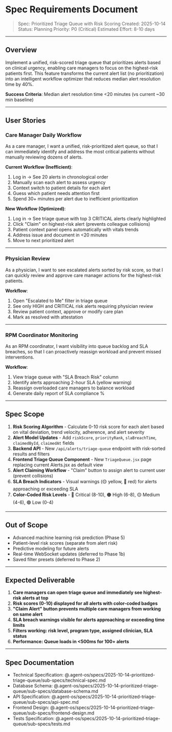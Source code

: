 # Spec Requirements Document

> Spec: Prioritized Triage Queue with Risk Scoring
> Created: 2025-10-14
> Status: Planning
> Priority: P0 (Critical)
> Estimated Effort: 8-10 days

---

## Overview

Implement a unified, risk-scored triage queue that prioritizes alerts based on clinical urgency, enabling care managers to focus on the highest-risk patients first. This feature transforms the current alert list (no prioritization) into an intelligent workflow optimizer that reduces median alert resolution time by 40%.

**Success Criteria**: Median alert resolution time <20 minutes (vs current ~30 min baseline)

---

## User Stories

### Care Manager Daily Workflow

As a care manager, I want a unified, risk-prioritized alert queue, so that I can immediately identify and address the most critical patients without manually reviewing dozens of alerts.

**Current Workflow (Inefficient)**:
1. Log in → See 20 alerts in chronological order
2. Manually scan each alert to assess urgency
3. Context switch to patient details for each alert
4. Guess which patient needs attention first
5. Spend 30+ minutes per alert due to inefficient prioritization

**New Workflow (Optimized)**:
1. Log in → See triage queue with top 3 CRITICAL alerts clearly highlighted
2. Click "Claim" on highest-risk alert (prevents colleague collisions)
3. Patient context panel opens automatically with vitals trends
4. Address issue and document in <20 minutes
5. Move to next prioritized alert

---

### Physician Review

As a physician, I want to see escalated alerts sorted by risk score, so that I can quickly review and approve care manager actions for the highest-risk patients.

**Workflow**:
1. Open "Escalated to Me" filter in triage queue
2. See only HIGH and CRITICAL risk alerts requiring physician review
3. Review patient context, approve or modify care plan
4. Mark as resolved with attestation

---

### RPM Coordinator Monitoring

As an RPM coordinator, I want visibility into queue backlog and SLA breaches, so that I can proactively reassign workload and prevent missed interventions.

**Workflow**:
1. View triage queue with "SLA Breach Risk" column
2. Identify alerts approaching 2-hour SLA (yellow warning)
3. Reassign overloaded care managers to balance workload
4. Generate daily report of SLA compliance %

---

## Spec Scope

1. **Risk Scoring Algorithm** - Calculate 0-10 risk score for each alert based on vital deviation, trend velocity, adherence, and alert severity
2. **Alert Model Updates** - Add `riskScore`, `priorityRank`, `slaBreachTime`, `claimedById`, `claimedAt` fields
3. **Backend API** - New `/api/alerts/triage-queue` endpoint with risk-sorted results and filters
4. **Frontend Triage Queue Component** - New `TriageQueue.jsx` page replacing current Alerts.jsx as default view
5. **Alert Claiming Workflow** - "Claim" button to assign alert to current user (prevent collisions)
6. **SLA Breach Indicators** - Visual warnings (🟡 yellow, 🔴 red) for alerts approaching or exceeding SLA
7. **Color-Coded Risk Levels** - 🔴 Critical (8-10), 🟠 High (6-8), 🟡 Medium (4-6), 🟢 Low (0-4)

---

## Out of Scope

- Advanced machine learning risk prediction (Phase 5)
- Patient-level risk scores (separate from alert risk)
- Predictive modeling for future alerts
- Real-time WebSocket updates (deferred to Phase 1b)
- Saved filter presets (deferred to Phase 2)

---

## Expected Deliverable

1. **Care managers can open triage queue and immediately see highest-risk alerts at top**
2. **Risk scores (0-10) displayed for all alerts with color-coded badges**
3. **"Claim Alert" button prevents multiple care managers from working on same alert**
4. **SLA breach warnings visible for alerts approaching or exceeding time limits**
5. **Filters working: risk level, program type, assigned clinician, SLA status**
6. **Performance: Queue loads in <500ms for 100+ alerts**

---

## Spec Documentation

- Technical Specification: @.agent-os/specs/2025-10-14-prioritized-triage-queue/sub-specs/technical-spec.md
- Database Schema: @.agent-os/specs/2025-10-14-prioritized-triage-queue/sub-specs/database-schema.md
- API Specification: @.agent-os/specs/2025-10-14-prioritized-triage-queue/sub-specs/api-spec.md
- Frontend Design: @.agent-os/specs/2025-10-14-prioritized-triage-queue/sub-specs/frontend-design.md
- Tests Specification: @.agent-os/specs/2025-10-14-prioritized-triage-queue/sub-specs/tests.md
